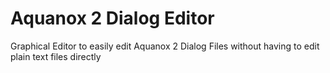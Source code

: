 # Aquanox 2 Dialog Editor
 Graphical Editor to easily edit Aquanox 2 Dialog Files without having to edit plain text files directly
